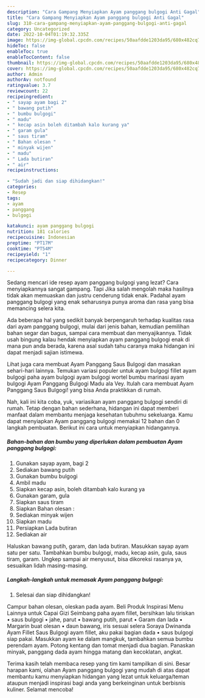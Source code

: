 ```yaml
---
description: "Cara Gampang Menyiapkan Ayam panggang bulgogi Anti Gagal"
title: "Cara Gampang Menyiapkan Ayam panggang bulgogi Anti Gagal"
slug: 310-cara-gampang-menyiapkan-ayam-panggang-bulgogi-anti-gagal
category: Uncategorized
date: 2022-10-04T01:19:32.335Z
image: https://img-global.cpcdn.com/recipes/50aafdde1203da95/680x482cq70/ayam-panggang-bulgogi-foto-resep-utama.jpg
hideToc: false
enableToc: true
enableTocContent: false
thumbnail: https://img-global.cpcdn.com/recipes/50aafdde1203da95/680x482cq70/ayam-panggang-bulgogi-foto-resep-utama.jpg
cover: https://img-global.cpcdn.com/recipes/50aafdde1203da95/680x482cq70/ayam-panggang-bulgogi-foto-resep-utama.jpg
author: Admin
authorAv: notfound
ratingvalue: 3.7
reviewcount: 22
recipeingredient:
- " sayap ayam bagi 2"
- " bawang putih"
- " bumbu bulgogi"
- " madu"
- " kecap asin boleh ditambah kalo kurang ya"
- " garam gula"
- " saus tiram"
- " Bahan olesan "
- " minyak wijen"
- " madu"
- " Lada butiran"
- " air"
recipeinstructions:

- "Sudah jadi dan siap dihidangkan!"
categories:
- Resep
tags:
- ayam
- panggang
- bulgogi

katakunci: ayam panggang bulgogi 
nutrition: 181 calories
recipecuisine: Indonesian
preptime: "PT17M"
cooktime: "PT54M"
recipeyield: "1"
recipecategory: Dinner

---
```



Sedang mencari ide resep ayam panggang bulgogi yang lezat? Cara menyiapkannya sangat gampang. Tapi Jika salah mengolah maka hasilnya tidak akan memuaskan dan justru cenderung tidak enak. Padahal ayam panggang bulgogi yang enak seharusnya punya aroma dan rasa yang bisa memancing selera kita.


Ada beberapa hal yang sedikit banyak berpengaruh terhadap kualitas rasa dari ayam panggang bulgogi, mulai dari jenis bahan, kemudian pemilihan bahan segar dan bagus, sampai cara membuat dan menyajikannya. Tidak usah bingung kalau hendak menyiapkan ayam panggang bulgogi enak di mana pun anda berada, karena asal sudah tahu caranya maka hidangan ini dapat menjadi sajian istimewa.

Lihat juga cara membuat Ayam Panggang Saus Bulgogi dan masakan sehari-hari lainnya. Temukan variasi populer untuk ayam bulgogi fillet ayam bulgogi paha ayam bulgogi ayam bulgogi wortel bumbu marinasi ayam bulgogi Ayam Panggang Bulgogi Madu ala Vey. Itulah cara membuat Ayam Panggang Saus Bulgogi! yang bisa Anda praktikkan di rumah.


Nah, kali ini kita coba, yuk, variasikan ayam panggang bulgogi sendiri di rumah. Tetap dengan bahan sederhana, hidangan ini dapat memberi manfaat dalam membantu menjaga kesehatan tubuhmu sekeluarga. Kamu dapat menyiapkan Ayam panggang bulgogi memakai 12 bahan dan 0 langkah pembuatan. Berikut ini cara untuk menyiapkan hidangannya.

<!--inarticleads1-->

##### Bahan-bahan dan bumbu yang diperlukan dalam pembuatan Ayam panggang bulgogi:

1. Gunakan  sayap ayam, bagi 2
1. Sediakan  bawang putih
1. Gunakan  bumbu bulgogi
1. Ambil  madu
1. Siapkan  kecap asin, boleh ditambah kalo kurang ya
1. Gunakan  garam, gula
1. Siapkan  saus tiram
1. Siapkan  Bahan olesan :
1. Sediakan  minyak wijen
1. Siapkan  madu
1. Persiapkan  Lada butiran
1. Sediakan  air


Haluskan bawang putih, garam, dan lada butiran. Masukkan sayap ayam satu per satu. Tambahkan bumbu bulgogi, madu, kecap asin, gula, saus tiram, garam. Ungkep sampai air menyusut, bisa dikoreksi rasanya ya, sesuaikan lidah masing-masing. 

<!--inarticleads2-->

##### Langkah-langkah untuk memasak Ayam panggang bulgogi:


1. Selesai dan siap dihidangkan!

Campur bahan olesan, oleskan pada ayam. Beli Produk Inspirasi Menu Lainnya untuk Capai Gizi Seimbang paha ayam fillet, bersihkan lalu tiriskan • saus bulgogi • jahe, parut • bawang putih, parut • Garam dan lada • Margarin buat olesan • daun bawang, iris sesuai selera Soraya Dwinanda Ayam Fillet Saus Bulgogi ayam fillet, aku pakai bagian dada • saus bulgogi siap pakai. Masukkan ayam ke dalam mangkuk, tambahkan semua bumbu perendam ayam. Potong kentang dan tomat menjadi dua bagian. Panaskan minyak, panggang dada ayam hingga matang dan kecoklatan, angkat. 

Terima kasih telah membaca resep yang tim kami tampilkan di sini. Besar harapan kami, olahan Ayam panggang bulgogi yang mudah di atas dapat membantu kamu menyiapkan hidangan yang lezat untuk keluarga/teman ataupun menjadi inspirasi bagi anda yang berkeinginan untuk berbisnis kuliner. Selamat mencoba!
